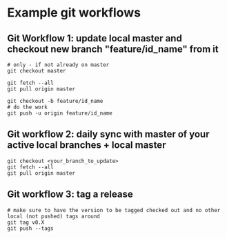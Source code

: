 # Example git workflows


## Git Workflow 1: update local master and checkout new branch "feature/id_name" from it
```
# only - if not already on master
git checkout master

git fetch --all
git pull origin master

git checkout -b feature/id_name
# do the work
git push -u origin feature/id_name
```

## Git workflow 2: daily sync with master of your active local branches + local master
```
git checkout <your_branch_to_update>
git fetch --all
git pull origin master
```

## Git workflow 3: tag a release
```
# make sure to have the version to be tagged checked out and no other local (not pushed) tags around
git tag v0.X
git push --tags
```